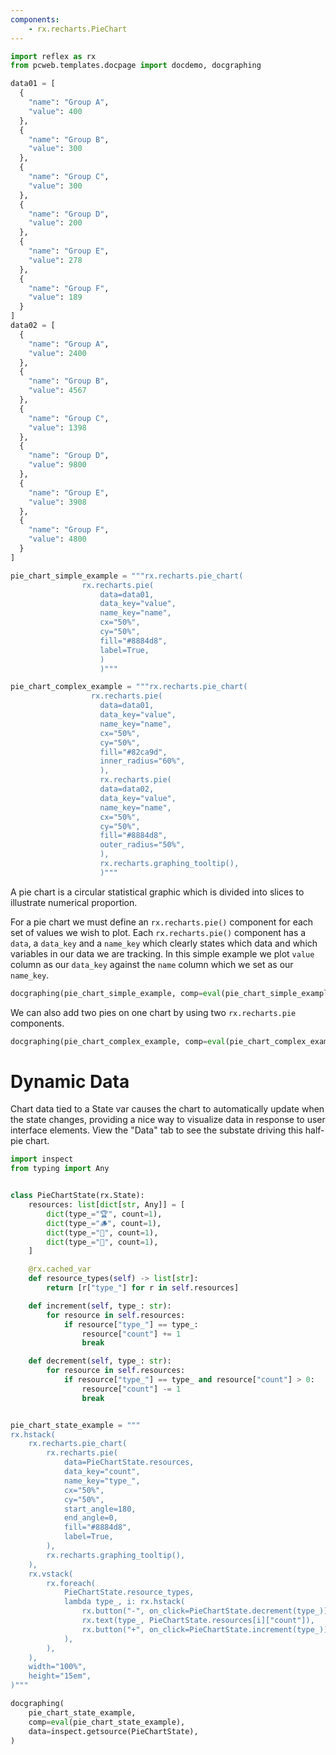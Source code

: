 ```yaml
---
components:
    - rx.recharts.PieChart
---
```


```python exec
import reflex as rx
from pcweb.templates.docpage import docdemo, docgraphing

data01 = [
  {
    "name": "Group A",
    "value": 400
  },
  {
    "name": "Group B",
    "value": 300
  },
  {
    "name": "Group C",
    "value": 300
  },
  {
    "name": "Group D",
    "value": 200
  },
  {
    "name": "Group E",
    "value": 278
  },
  {
    "name": "Group F",
    "value": 189
  }
]
data02 = [
  {
    "name": "Group A",
    "value": 2400
  },
  {
    "name": "Group B",
    "value": 4567
  },
  {
    "name": "Group C",
    "value": 1398
  },
  {
    "name": "Group D",
    "value": 9800
  },
  {
    "name": "Group E",
    "value": 3908
  },
  {
    "name": "Group F",
    "value": 4800
  }
]

pie_chart_simple_example = """rx.recharts.pie_chart(
                rx.recharts.pie(
                    data=data01,
                    data_key="value",
                    name_key="name",
                    cx="50%",
                    cy="50%",
                    fill="#8884d8",
                    label=True,
                    )
                    )"""

pie_chart_complex_example = """rx.recharts.pie_chart(
                  rx.recharts.pie(
                    data=data01,
                    data_key="value",
                    name_key="name",
                    cx="50%",
                    cy="50%",
                    fill="#82ca9d",
                    inner_radius="60%",
                    ),
                    rx.recharts.pie(
                    data=data02,
                    data_key="value",
                    name_key="name",
                    cx="50%",
                    cy="50%",
                    fill="#8884d8",
                    outer_radius="50%",
                    ),
                    rx.recharts.graphing_tooltip(),
                    )"""

```

A pie chart is a circular statistical graphic which is divided into slices to illustrate numerical proportion.

For a pie chart we must define an `rx.recharts.pie()` component for each set of values we wish to plot. Each `rx.recharts.pie()` component has a `data`, a `data_key` and a `name_key` which clearly states which data and which variables in our data we are tracking. In this simple example we plot `value` column as our `data_key` against the `name` column which we set as our `name_key`.

```python eval
docgraphing(pie_chart_simple_example, comp=eval(pie_chart_simple_example),  data =  "data01=" + str(data01))
```

We can also add two pies on one chart by using two `rx.recharts.pie` components.

```python eval
docgraphing(pie_chart_complex_example, comp=eval(pie_chart_complex_example),  data =  "data01=" + str(data01) + "&data02=" + str(data02))
```

# Dynamic Data

Chart data tied to a State var causes the chart to automatically update when the
state changes, providing a nice way to visualize data in response to user
interface elements. View the "Data" tab to see the substate driving this
half-pie chart.

```python exec
import inspect
from typing import Any


class PieChartState(rx.State):
    resources: list[dict[str, Any]] = [
        dict(type_="🏆", count=1),
        dict(type_="🪵", count=1),
        dict(type_="🥑", count=1),
        dict(type_="🧱", count=1),
    ]

    @rx.cached_var
    def resource_types(self) -> list[str]:
        return [r["type_"] for r in self.resources]

    def increment(self, type_: str):
        for resource in self.resources:
            if resource["type_"] == type_:
                resource["count"] += 1
                break

    def decrement(self, type_: str):
        for resource in self.resources:
            if resource["type_"] == type_ and resource["count"] > 0:
                resource["count"] -= 1
                break


pie_chart_state_example = """
rx.hstack(
    rx.recharts.pie_chart(
        rx.recharts.pie(
            data=PieChartState.resources,
            data_key="count",
            name_key="type_",
            cx="50%",
            cy="50%",
            start_angle=180,
            end_angle=0,
            fill="#8884d8",
            label=True,
        ),
        rx.recharts.graphing_tooltip(),
    ),
    rx.vstack(
        rx.foreach(
            PieChartState.resource_types,
            lambda type_, i: rx.hstack(
                rx.button("-", on_click=PieChartState.decrement(type_)),
                rx.text(type_, PieChartState.resources[i]["count"]),
                rx.button("+", on_click=PieChartState.increment(type_)),
            ),
        ),
    ),
    width="100%",
    height="15em",
)"""
```

```python eval
docgraphing(
    pie_chart_state_example,
    comp=eval(pie_chart_state_example),
    data=inspect.getsource(PieChartState),
)
```